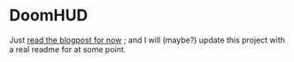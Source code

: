# DoomHUD

Just [read the blogpost for now](https://blog.clauswitt.com/doomhud-an-adventure-in-agentic-coding/) ; and I will (maybe?) update this project with a real readme for at some point. 
